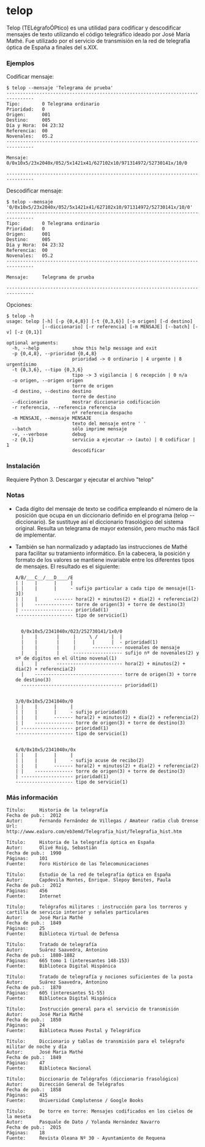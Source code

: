 telop
=======

Telop (TELégrafoÓPtico) es una utilidad para codificar y descodificar mensajes de texto utilizando el código telegráfico ideado por José María Mathé. Fue utilizado por el servicio de transmisión en la red de telegrafía óptica de España a finales del s.XIX.


### Ejemplos

Codificar mensaje:

	$ telop --mensaje 'Telegrama de prueba'
	--------------------------------------------------------------------------------
	Tipo:		 0 Telegrama ordinario
	Prioridad:	 0
	Origen:		 001
	Destino:	 005
	Día y Hora:	 04 23:32
	Referencia:	 00
	Novenales:	 05.2
	--------------------------------------------------------------------------------
	
	Mensaje:	 0/0x10x5/23x2040x/052/5x1421x41/627102x10/971314972/52730141x/10/0
	
	--------------------------------------------------------------------------------


Descodificar mensaje:

	$ telop --mensaje '0/0x10x5/23x2040x/052/5x1421x41/627102x10/971314972/52730141x/10/0'
	--------------------------------------------------------------------------------
	Tipo:		 0 Telegrama ordinario
	Prioridad:	 0
	Origen:		 001
	Destino:	 005
	Día y Hora:	 04 23:32
	Referencia:	 00
	Novenales:	 05.2
	--------------------------------------------------------------------------------
	
	Mensaje:	 Telegrama de prueba
	
	--------------------------------------------------------------------------------


Opciones:

	$ telop -h
	usage: telop [-h] [-p {0,4,8}] [-t {0,3,6}] [-o origen] [-d destino]
	             [--diccionario] [-r referencia] [-m MENSAJE] [--batch] [-v] [-z {0,1}]
	
	optional arguments:
	  -h, --help            show this help message and exit
	  -p {0,4,8}, --prioridad {0,4,8}
        	                prioridad -> 0 ordinario | 4 urgente | 8 urgentísimo
	  -t {0,3,6}, --tipo {0,3,6}
        	                tipo -> 3 vigilancia | 6 recepción | 0 n/a
	  -o origen, --origen origen
        	                torre de origen
	  -d destino, --destino destino
        	                torre de destino
	  --diccionario         mostrar diccionario codificación
	  -r referencia, --referencia referencia
        	                nº referencia despacho
	  -m MENSAJE, --mensaje MENSAJE
        	                texto del mensaje entre ' '
	  --batch               sólo imprime mensaje
	  -v, --verbose         debug
	  -z {0,1}              servicio a ejecutar -> (auto) | 0 codificar | 1
	                        descodificar



### Instalación

Requiere Python 3. Descargar y ejecutar el archivo "telop"



### Notas

- Cada dígito del mensaje de texto se codifica empleando el número de la posición que ocupa en un diccionario definido en el programa (telop --diccionario). Se sustituye así el diccionario frasológico del sistema original. Resulta un telegrama de mayor extensión, pero mucho más fácil de implementar.

- También se han normalizado y adaptado las instrucciones de Mathé para facilitar su tratamiento informático. En la cabecera, la posición y formato de los valores se mantiene invariable entre los diferentes tipos de mensajes. El resultado es el siguiente:

	```
	A/B/___C__/___D____/E
	| |    |      |     |
	| |    |      |     - sufijo particular a cada tipo de mensaje([1-3])
	| |    |      ------- hora(2) + minutos(2) + dia(2) + referencia(2)
	| |    -------------- torre de origen(3) + torre de destino(3)
	| ------------------- prioridad(1)
	--------------------- tipo de servicio(1)	


	  0/0x10x5/2341040x/023/252730141/1x0/0
	  |    |       |     |     \ /     |  |
	  |    |       |     |      |      |  - prioridad(1)
	  |    |       |     |      ----------- novenales de mensaje
	  |    |       |     ------------------ sufijo nº de novenales(2) y nº de digitos en el último novenal(1)
	  |    |       ------------------------ hora(2) + minutos(2) + dia(2) + referencia(2)
	  |    -------------------------------- torre de origen(3) + torre de destino(3)
	  ------------------------------------- prioridad(1)


	3/0/0x10x5/2341040x/0
	| |    |      |     |
	| |    |      |     - sufijo prioridad(0)
	| |    |      ------- hora(2) + minutos(2) + dia(2) + referencia(2)
	| |    -------------- torre de origen(3) + torre de destino(3)
	| ------------------- prioridad(1)
	--------------------- tipo de servicio(1)	


	6/0/0x10x5/2341040x/0x
	| |    |      |     |
	| |    |      |     - sufijo acuse de recibo(2)
	| |    |      ------- hora(2) + minutos(2) + dia(2) + referencia(2)
	| |    -------------- torre de origen(3) + torre de destino(3)
	| ------------------- prioridad(1)
	--------------------- tipo de servicio(1)	
	```



### Más información

```   
Título:		Historia de la telegrafía
Fecha de pub.:	2012
Autor:		Fernando Fernández de Villegas / Amateur radio club Orense
Url:		http://www.ea1uro.com/eb3emd/Telegrafia_hist/Telegrafia_hist.htm

Título:		Historia de la telegrafía óptica en España
Autor:		Olivé Roig, Sebastián
Fecha de pub.:	1990
Páginas: 	101
Fuente:		Foro Histórico de las Telecomunicaciones

Título:		Estudio de la red de telegrafía óptica en España
Autor:		Capdevila Montes, Enrique. Slepoy Benites, Paula
Fecha de pub.:	2012
Páginas: 	456
Fuente:		Internet

Título:		Telégrafos militares : instrucción para los torreros y cartilla de servicio interior y señales particulares
Autor:		José Maria Mathé
Fecha de pub.:	1849
Páginas:	25
Fuente:		Biblioteca Virtual de Defensa

Título:		Tratado de telegrafía
Autor:		Suárez Saavedra, Antonino  
Fecha de pub.:	1880-1882
Páginas:	665 tomo 1 (interesantes 148-153)
Fuente:		Biblioteca Digital Hispánica

Título:		Tratado de telegrafía y nociones suficientes de la posta 
Autor:		Suárez Saavedra, Antonino  
Fecha de pub.:	1870
Páginas:	605 (interesantes 51-55)
Fuente:		Biblioteca Digital Hispánica

Título:		Instrucción general para el servicio de transmisión 
Autor:		José Maria Mathé
Fecha de pub.:	1850
Páginas:	24
Fuente:		Biblioteca Museo Postal y Telegráfico

Título:		Diccionario y tablas de transmisión para el telégrafo militar de noche y día
Autor:		José Maria Mathé
Fecha de pub.:	1849
Páginas:	47
Fuente:		Biblioteca Nacional

Título:		Diccionario de Telégrafos (diccionario frasológico)
Autor:		Dirección General de Telégrafos
Fecha de pub.:	1858
Páginas:	415
Fuente:		Universidad Complutense / Google Books

Título:		De torre en torre: Mensajes codificados en los cielos de la meseta
Autor:		Pasquale de Dato / Yolanda Hernández Navarro
Fecha de pub.:	2015
Páginas:	18
Fuente:		Revista Oleana Nº 30 - Ayuntamiento de Requena
```   
